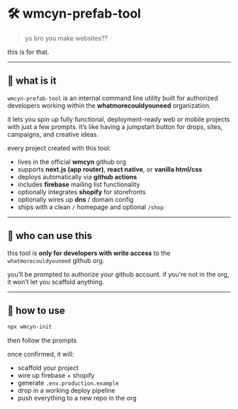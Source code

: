 # 🛠 wmcyn-prefab-tool

> yo bro you make websites??

this is for that.

---

## 🚀 what is it

`wmcyn-prefab-tool` is an internal command line utility built for authorized developers working within the **whatmorecouldyouneed** organization.

it lets you spin up fully functional, deployment-ready web or mobile projects with just a few prompts. it’s like having a jumpstart button for drops, sites, campaigns, and creative ideas.

every project created with this tool:

- lives in the official **wmcyn** github org
- supports **next.js (app router)**, **react native**, or **vanilla html/css**
- deploys automatically via **github actions**
- includes **firebase** mailing list functionality
- optionally integrates **shopify** for storefronts
- optionally wires up **dns** / domain config
- ships with a clean `/` homepage and optional `/shop`

---

## 🔐 who can use this

this tool is **only for developers with write access** to the `whatmorecouldyouneed` github org.

you’ll be prompted to authorize your github account. if you're not in the org, it won’t let you scaffold anything.

---

## 🧰 how to use

```bash
npx wmcyn-init
```

then follow the prompts

once confirmed, it will:

- scaffold your project  
- wire up firebase + shopify  
- generate `.env.production.example`  
- drop in a working deploy pipeline  
- push everything to a new repo in the org


